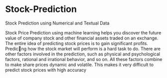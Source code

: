 # Stock-Prediction
Stock Prediction using Numerical and Textual Data

Stock Price Prediction using machine learning helps you discover
the future value of company stock and other financial assets traded
on an exchange. The entire idea of predicting stock prices is to gain
significant profits. Predic􀀨ng how the stock market will perform is
a hard task to do. There are other factors involved in the
prediction, such as physical and psychological factors, rational and
irrational behavior, and so on. All these factors combine to make
share prices dynamic and volatile. This makes it very difficult to
predict stock prices with high accuracy
